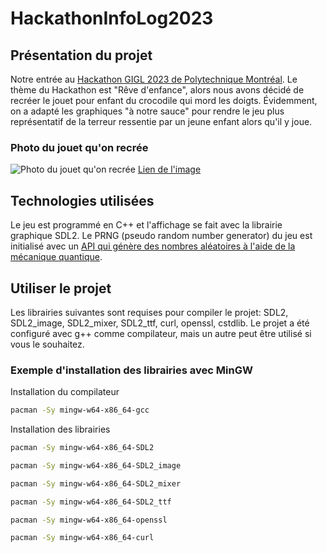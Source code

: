 # HackathonInfoLog2023
## Présentation du projet
Notre entrée au [Hackathon GIGL 2023 de Polytechnique Montréal](https://github.com/MathieuPCorbeil/HackathonGIGL2023/tree/main). Le thème du Hackathon est "Rêve d'enfance", alors nous avons décidé de recréer le jouet pour enfant du crocodile qui mord les doigts. Évidemment, on a adapté les graphiques "à notre sauce" pour rendre le jeu plus représentatif de la terreur ressentie par un jeune enfant alors qu'il y joue.

### Photo du jouet qu'on recrée
![Photo du jouet qu'on recrée](http://i2.cdscdn.com/pdt2/0/6/5/1/700x700/gee2009815369065/rw/jouet-crocodile-dentiste-mord-doigts-jeu-enfants-k.jpg "Le jouet qu'on veut recréer")
[Lien de l'image](http://i2.cdscdn.com/pdt2/0/6/5/1/700x700/gee2009815369065/rw/jouet-crocodile-dentiste-mord-doigts-jeu-enfants-k.jpg)

## Technologies utilisées
Le jeu est programmé en C++ et l'affichage se fait avec la librairie graphique SDL2. Le PRNG (pseudo random number generator) du jeu est initialisé avec un [API qui génère des nombres aléatoires à l'aide de la mécanique quantique](https://qrng.anu.edu.au/).

## Utiliser le projet
Les librairies suivantes sont requises pour compiler le projet: SDL2, SDL2_image, SDL2_mixer, SDL2_ttf, curl, openssl, cstdlib.
Le projet a été configuré avec g++ comme compilateur, mais un autre peut être utilisé si vous le souhaitez.

### Exemple d'installation des librairies avec MinGW
Installation du compilateur
```bash
pacman -Sy mingw-w64-x86_64-gcc
```
Installation des librairies
```bash
pacman -Sy mingw-w64-x86_64-SDL2
```
```bash
pacman -Sy mingw-w64-x86_64-SDL2_image
```
```bash
pacman -Sy mingw-w64-x86_64-SDL2_mixer
```
```bash
pacman -Sy mingw-w64-x86_64-SDL2_ttf
```
```bash
pacman -Sy mingw-w64-x86_64-openssl
```
```bash
pacman -Sy mingw-w64-x86_64-curl
```
